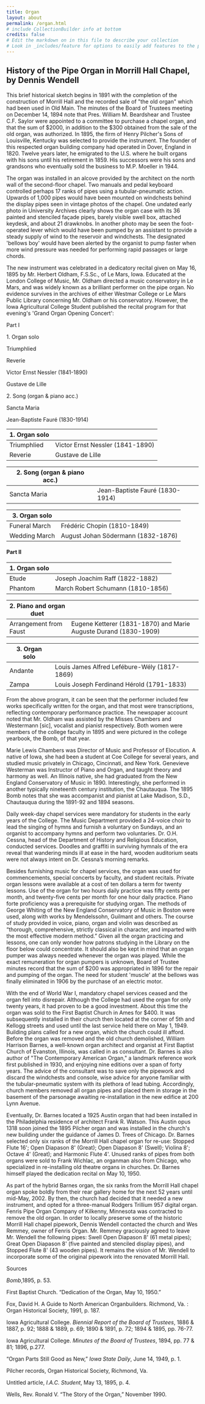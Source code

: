 ```yaml
---
title: Organ
layout: about
permalink: /organ.html
# include CollectionBuilder info at bottom
credits: false
# Edit the markdown on in this file to describe your collection
# Look in _includes/feature for options to easily add features to the page
---
```


## History of the Pipe Organ in Morrill Hall Chapel, by Dennis Wendell

This brief historical sketch begins in 1891 with the completion of the construction of Morrill Hall and the recorded sale of "the old organ" which had been used in Old Main. The minutes of the Board of Trustees meeting on December 14, 1894 note that Pres. William M. Beardshear and Trustee C.F. Saylor were appointed to a committee to purchase a chapel organ, and that the sum of $2000, in addition to the $300 obtained from the sale of the old organ, was authorized. In 1895, the firm of Henry Pilcher's Sons of Louisville, Kentucky was selected to provide the instrument. The founder of this respected organ building company had operated in Dover, England in 1820. Twelve years later, he emigrated to the U.S. where he built organs with his sons until his retirement in 1859. His successors were his sons and grandsons who eventually sold the business to M.P. Moeller in 1944.

The organ was installed in an alcove provided by the architect on the north wall of the second-floor chapel. Two manuals and pedal keyboard controlled perhaps 17 ranks of pipes using a tubular-pneumatic action. Upwards of 1,000 pipes would have been mounted on windchests behind the display pipes seen in vintage photos of the chapel. One undated early photo in University Archives clearly shows the organ case with its 36 painted and stenciled façade pipes, barely visible swell box, attached keydesk, and about 21 drawknobs. In another photo may be seen the foot-operated lever which would have been pumped by an assistant to provide a steady supply of wind to the reservoir and windchests. The designated 'bellows boy' would have been alerted by the organist to pump faster when more wind pressure was needed for performing rapid passages or large chords.

The new instrument was celebrated in a dedicatory recital given on May 16, 1895 by Mr. Herbert Oldham, F.S.Sc., of Le Mars, Iowa. Educated at the London College of Music, Mr. Oldham directed a music conservatory in Le Mars, and was widely known as a brilliant performer on the pipe organ. No evidence survives in the archives of either Westmar College or Le Mars Public Library concerning Mr. Oldham or his conservatory. However, the Iowa Agricultural College Student published the recital program for that evening's 'Grand Organ Opening Concert':


<div class="text-center">
    <div class="row">
        <div class="col-md-12">
            <p class="fw-bold fs-1">Part I</p>
            <p class="fw-bold">1. Organ solo</p>
        </div>
        <div class="col-md-6">
            <p>Triumphlied</p>
            <p>Reverie</p>
        </div>
        <div class="col-md-6">
            <p>Victor Ernst Nessler (1841-1890)</p>
            <p>Gustave de Lille</p>
        </div>
    </div>
        <div class="row">
        <div class="col-md-12">
            <p class="fw-bold">2.  Song (organ & piano acc.)</p>
        </div>
        <div class="col-md-6">
            <p>Sancta Maria</p>
        </div>
        <div class="col-md-6">
            <p>Jean-Baptiste Fauré (1830-1914)</p>
        </div>
    </div>
</div>


| 1. Organ solo | |
|----------|----------|
|Triumphlied | Victor Ernst Nessler (1841-1890) |
| Reverie | Gustave de Lille |

| 2.  Song (organ & piano acc.) | |
|----------|----------|
| Sancta Maria | Jean-Baptiste Fauré (1830-1914) |

| 3. Organ solo | |
|----------|----------|
| Funeral March | Frédéric Chopin (1810-1849) |
| Wedding March | August Johan Södermann (1832-1876) |



#### Part II

| 1. Organ solo | |
|----------|----------|
| Etude | Joseph Joachim Raff (1822-1882) |
| Phantom | March Robert Schumann (1810-1856) |

| 2. Piano and organ duet | |
|----------|----------|
| Arrangement from Faust | Eugene Ketterer (1831-1870) and Marie Auguste Durand (1830-1909) |

| 3. Organ solo | |
|----------|----------|
| Andante | Louis James Alfred Lefébure-Wély (1817-1869) |
| Zampa | Louis Joseph Ferdinand Hérold (1791-1833) |

From the above program, it can be seen that the performer included few works specifically written for the organ, and that most were transcriptions, reflecting contemporary performance practice. The newspaper account noted that Mr. Oldham was assisted by the Misses Chambers and Westermann [sic], vocalist and pianist respectively. Both women were members of the college faculty in 1895 and were pictured in the college yearbook, the Bomb, of that year.

Marie Lewis Chambers was Director of Music and Professor of Elocution. A native of Iowa, she had been a student at Coe College for several years, and studied music privately in Chicago, Cincinnati, and New York. Genevieve Westerman was Instructor of Piano and Organ, and taught theory and harmony as well. An Illinois native, she had graduated from the New England Conservatory of Music in 1890. Interestingly, she performed in another typically nineteenth century institution, the Chautauqua. The 1895 Bomb notes that she was accompanist and pianist at Lake Madison, S.D., Chautauqua during the 1891-92 and 1894 seasons.

Daily week-day chapel services were mandatory for students in the early years of the College. The Music Department provided a 24-voice choir to lead the singing of hymns and furnish a voluntary on Sundays, and an organist to accompany hymns and perform two voluntaries. Dr. O.H. Cessna, head of the Department of History and Religious Education, conducted services. Doodles and graffiti in surviving hymnals of the era reveal that wandering minds ill at ease in the hard, wooden auditorium seats were not always intent on Dr. Cessna’s morning remarks.

Besides furnishing music for chapel services, the organ was used for commencements, special concerts by faculty, and student recitals. Private organ lessons were available at a cost of ten dollars a term for twenty lessons. Use of the organ for two hours daily practice was fifty cents per month, and twenty-five cents per month for one hour daily practice. Piano forte proficiency was a prerequisite for studying organ. The methods of George Whiting of the New England Conservatory of Music in Boston were used, along with works by Mendelssohn, Guilmant and others. The course of study provided in voice, piano, organ and violin was described as “thorough, comprehensive, strictly classical in character, and imparted with the most effective modern method.” Given all the organ practicing and lessons, one can only wonder how patrons studying in the Library on the floor below could concentrate. It should also be kept in mind that an organ pumper was always needed whenever the organ was played. While the exact remuneration for organ pumpers is unknown, Board of Trustee minutes record that the sum of $200 was appropriated in 1896 for the repair and pumping of the organ. The need for student 'muscle' at the bellows was finally eliminated in 1906 by the purchase of an electric motor.

With the end of World War I, mandatory chapel services ceased and the organ fell into disrepair. Although the College had used the organ for only twenty years, it had proven to be a good investment. About this time the organ was sold to the First Baptist Church in Ames for $400. It was subsequently installed in their church then located at the corner of 5th and Kellogg streets and used until the last service held there on May 1, 1949. Building plans called for a new organ, which the church could ill afford. Before the organ was removed and the old church demolished, William Harrison Barnes, a well-known organ architect and organist at First Baptist Church of Evanston, Illinois, was called in as consultant. Dr. Barnes is also author of "The Contemporary American Organ," a landmark reference work first published in 1930, and enjoying nine editions over a span of forty years. The advice of the consultant was to save only the pipework and discard the windchests and console, wise advice for anyone familiar with the tubular-pneumatic system with its plethora of lead tubing. Accordingly, church members removed all organ pipes and placed them in storage in the basement of the parsonage awaiting re-installation in the new edifice at 200 Lynn Avenue.

Eventually, Dr. Barnes located a 1925 Austin organ that had been installed in the Philadelphia residence of architect Frank R. Watson. This Austin opus 1318 soon joined the 1895 Pilcher organ and was installed in the church's new building under the guidance of James D. Trees of Chicago. Dr. Barnes selected only six ranks of the Morrill Hall chapel organ for re-use: Stopped Flute 16'; Open Diapason 8' (Great); Open Diapason 8' (Swell); Violina 8'; Octave 4' (Great); and Harmonic Flute 4'. Unused ranks of pipes from both organs were sold to Frank Wichlac, an organman also from Chicago, who specialized in re-installing old theatre organs in churches. Dr. Barnes himself played the dedication recital on May 10, 1950.

As part of the hybrid Barnes organ, the six ranks from the Morrill Hall chapel organ spoke boldly from their rear gallery home for the next 52 years until mid-May, 2002. By then, the church had decided that it needed a new instrument, and opted for a three-manual Rodgers Trillium 957 digital organ. Fenris Pipe Organ Company of Kilkenny, Minnesota was contracted to remove the old organ. In order to locally preserve some of the historic Morrill Hall chapel pipework, Dennis Wendell contacted the church and Wes Remmey, owner of Fenris Organ. Mr. Remmey graciously agreed to leave Mr. Wendell the following pipes: Swell Open Diapason 8' (61 metal pipes); Great Open Diapason 8' (five painted and stenciled display pipes), and Stopped Flute 8' (43 wooden pipes). It remains the vision of Mr. Wendell to incorporate some of the original pipework into the renovated Morrill Hall.
 

Sources

*Bomb*,1895, p. 53.

First Baptist Church. “Dedication of the Organ, May 10, 1950.”

Fox, David H. A Guide to North American Organbuilders. Richmond, Va. : Organ Historical Society, 1991, p. 187.

Iowa Agricultural College. *Biennial Report of the Board of Trustees*, 1886 & 1887, p. 92; 1888 & 1889, p. 69; 1890 & 1891, p. 72; 1894 & 1895, pp. 76-77.

Iowa Agricultural College. *Minutes of the Board of Trustees*, 1894, pp. 77 & 81; 1896, p.277.

“Organ Parts Still Good as New,” *Iowa State Daily*, June 14, 1949, p. 1.

Pilcher records, Organ Historical Society, Richmond, Va.

Untitled article, *I.A.C. Student*, May 13, 1895, p. 4.

Wells, Rev. Ronald V. “The Story of the Organ,” November 1990.
